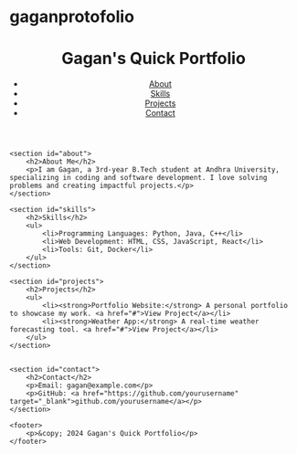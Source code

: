 # gaganprotofolio

<!DOCTYPE html>
<html lang="en">
<head>
    <meta charset="UTF-8">
    <meta name="viewport" content="width=device-width, initial-scale=1.0">
    <title>Quick Portfolio - Gagan</title>
    <link rel="stylesheet" href="quick-styles.css">
</head>
<body>
    <header>
        <h1>Gagan's Quick Portfolio</h1>
        <nav>
            <ul>
                <li><a href="#about">About</a></li>
                <li><a href="#skills">Skills</a></li>
                <li><a href="#projects">Projects</a></li>
                <li><a href="#contact">Contact</a></li>
            </ul>
        </nav>
    </header>

    <section id="about">
        <h2>About Me</h2>
        <p>I am Gagan, a 3rd-year B.Tech student at Andhra University, specializing in coding and software development. I love solving problems and creating impactful projects.</p>
    </section>

    <section id="skills">
        <h2>Skills</h2>
        <ul>
            <li>Programming Languages: Python, Java, C++</li>
            <li>Web Development: HTML, CSS, JavaScript, React</li>
            <li>Tools: Git, Docker</li>
        </ul>
    </section>

    <section id="projects">
        <h2>Projects</h2>
        <ul>
            <li><strong>Portfolio Website:</strong> A personal portfolio to showcase my work. <a href="#">View Project</a></li>
            <li><strong>Weather App:</strong> A real-time weather forecasting tool. <a href="#">View Project</a></li>
        </ul>
    </section>


    <section id="contact">
        <h2>Contact</h2>
        <p>Email: gagan@example.com</p>
        <p>GitHub: <a href="https://github.com/yourusername" target="_blank">github.com/yourusername</a></p>
    </section>

    <footer>
        <p>&copy; 2024 Gagan's Quick Portfolio</p>
    </footer>
</body>
</html>
